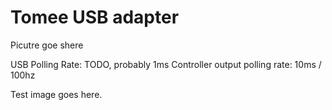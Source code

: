 Tomee USB adapter
===

Picutre goe shere

USB Polling Rate: TODO, probably 1ms
Controller output polling rate: 10ms / 100hz

Test image goes here.